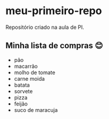 # meu-primeiro-repo
Repositório criado na aula de PI.
 
## Minha lista de compras 😊
- pão
- macarrão
- molho de tomate 
- carne moida
- batata
- sorvete
- pizza 
- feijão 
- suco de maracuja 